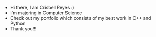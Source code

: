 -  Hi there, I am Crisbell Reyes :)
-  I'm majoring in Computer Science
-  Check out my portfolio which consists of my best work in C++ and Python
-  Thank you!!!
